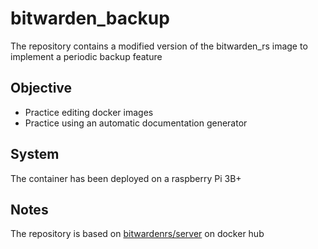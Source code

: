 # bitwarden_backup
The repository contains a modified version of the bitwarden_rs image to implement a periodic backup feature

## Objective
- Practice editing docker images
- Practice using an automatic documentation generator

## System
The container has been deployed on a raspberry Pi 3B+

## Notes
The repository is based on [bitwardenrs/server](https://hub.docker.com/r/bitwardenrs/server) on docker hub
